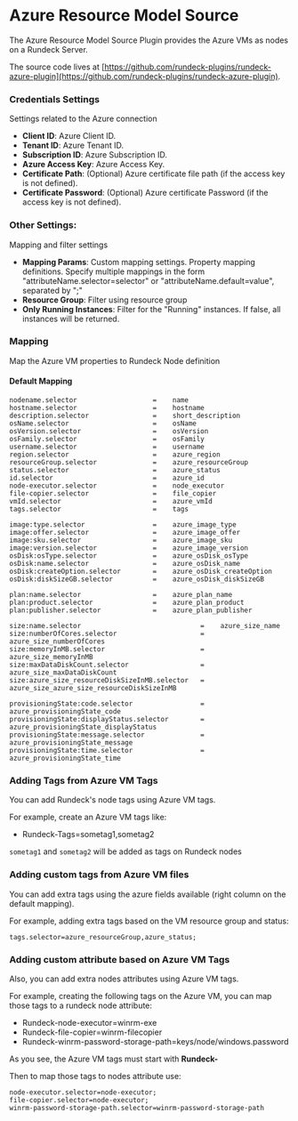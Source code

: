 # Azure Resource Model Source

The Azure Resource Model Source Plugin provides the Azure VMs as nodes on a Rundeck Server.

The source code lives at [https://github.com/rundeck-plugins/rundeck-azure-plugin](https://github.com/rundeck-plugins/rundeck-azure-plugin).

### Credentials Settings

Settings related to the Azure connection

- **Client ID**: Azure Client ID.
- **Tenant ID**: Azure Tenant ID.
- **Subscription ID**: Azure Subscription ID.
- **Azure Access Key**: Azure Access Key.
- **Certificate Path**: (Optional) Azure certificate file path (if the access key is not defined).
- **Certificate Password**: (Optional) Azure certificate Password (if the access key is not defined).

### Other Settings:

Mapping and filter settings

- **Mapping Params**: Custom mapping settings. Property mapping definitions. Specify multiple mappings in the form "attributeName.selector=selector" or "attributeName.default=value", separated by ";"
- **Resource Group**: Filter using resource group
- **Only Running Instances**: Filter for the "Running" instances. If false, all instances will be returned.

### Mapping

Map the Azure VM properties to Rundeck Node definition

#### Default Mapping

```
nodename.selector                   =    name
hostname.selector                   =    hostname
description.selector                =    short_description
osName.selector                     =    osName
osVersion.selector                  =    osVersion
osFamily.selector                   =    osFamily
username.selector                   =    username
region.selector                     =    azure_region
resourceGroup.selector              =    azure_resourceGroup
status.selector                     =    azure_status
id.selector                         =    azure_id
node-executor.selector              =    node_executor
file-copier.selector                =    file_copier
vmId.selector                       =    azure_vmId
tags.selector                       =    tags

image:type.selector                 =    azure_image_type
image:offer.selector                =    azure_image_offer
image:sku.selector                  =    azure_image_sku
image:version.selector              =    azure_image_version
osDisk:osType.selector              =    azure_osDisk_osType
osDisk:name.selector                =    azure_osDisk_name
osDisk:createOption.selector        =    azure_osDisk_createOption
osDisk:diskSizeGB.selector          =    azure_osDisk_diskSizeGB

plan:name.selector                  =    azure_plan_name
plan:product.selector               =    azure_plan_product
plan:publisher.selector             =    azure_plan_publisher

size:name.selector                              =    azure_size_name
size:numberOfCores.selector                     =    azure_size_numberOfCores
size:memoryInMB.selector                        =    azure_size_memoryInMB
size:maxDataDiskCount.selector                  =    azure_size_maxDataDiskCount
size:azure_size_resourceDiskSizeInMB.selector   =    azure_size_azure_size_resourceDiskSizeInMB

provisioningState:code.selector                 =    azure_provisioningState_code
provisioningState:displayStatus.selector        =    azure_provisioningState_displayStatus
provisioningState:message.selector              =    azure_provisioningState_message
provisioningState:time.selector                 =    azure_provisioningState_time

```

### Adding Tags from Azure VM Tags

You can add Rundeck's node tags using Azure VM tags.

For example, create an Azure VM tags like:

- Rundeck-Tags=sometag1,sometag2

`sometag1` and `sometag2` will be added as tags on Rundeck nodes

### Adding custom tags from Azure VM files

You can add extra tags using the azure fields available (right column on the default mapping).

For example, adding extra tags based on the VM resource group and status:

```
tags.selector=azure_resourceGroup,azure_status;
```

### Adding custom attribute based on Azure VM Tags

Also, you can add extra nodes attributes using Azure VM tags.

For example, creating the following tags on the Azure VM, you can map those tags to a rundeck node attribute:

- Rundeck-node-executor=winrm-exe
- Rundeck-file-copier=winrm-filecopier
- Rundeck-winrm-password-storage-path=keys/node/windows.password

As you see, the Azure VM tags must start with **Rundeck-**

Then to map those tags to nodes attribute use:

```
node-executor.selector=node-executor;
file-copier.selector=node-executor;
winrm-password-storage-path.selector=winrm-password-storage-path
```
